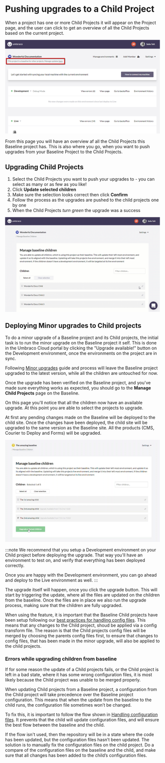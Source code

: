 # Pushing upgrades to a Child Project
When a project has one or more Child Projects it will appear on the Project page, and the user can click to get an overview of all the Child Projects based on the current project.

![Manage Baseline Children](images/mange-updates-here.png)

From this page you will have an overview af all the Child Projects this Baseline project has. This is also where you go, when you want to push upgrades from your Baseline Project to the Child Projects.

## Upgrading Child Projects

1. Select the Child Projects you want to push your upgrades to - you can select as many or as few as you like!
2. Click **Update selected children**
3. Make sure the selection looks correct then click **Confirm**
4. Follow the process as the upgrades are pushed to the child projects one by one
5. When the Child Projects *turn green* the upgrade was a success

![Upgrade Child Projects](images/manage-baseline-children.gif)

## Deploying Minor upgrades to Child projects

To do a minor upgrade of a Baseline project and its Child projects, the initial task is to run the minor upgrade on the Baseline project it self. This is done in the Umbraco Cloud portal by clicking the "Upgrade available!" button on the Development environment, once the environments on the project are in sync. 

Following [Minor upgrades](../../Upgrades/#minor-version-upgrades) guide and process will leave the Baseline project upgraded to the latest version, while all the children are untouched for now.

Once the upgrade has been verified on the Baseline project, and you've made sure everything works as expected, you should go to the **Manage Child Projects** page on the Baseline. 

On this page you'll notice that all the children now have an available upgrade. At this point you are able to select the projects to upgrade.

At first any pending changes made on the Baseline will be deployed to the child site. Once the changes have been deployed, the child site will be upgraded to the same version as the Baseline site. All the products (CMS, Courier to Deploy and Forms) will be upgraded.

![Minor upgrade labels](images/minor-upgrades.png)

:::note
We recommend that you setup a Development environment on your Child project before deploying the upgrade. That way you'll have an environment to test on, and verify that everything has been deployed correctly.

Once you are happy with the Development environment, you can go ahead and deploy to the Live environment as well.
:::

The upgrade itself will happen, once you click the upgrade button. This will start by triggering the update, where all the files are updated on the children from the baseline. Once the files are in place we also run the upgrade process, making sure that the children are fully upgraded. 

When using the feature, it is important that the Baseline Child projects have been setup following our [best practices for handling config files](../Configuration-files). This means that any changes to the Child project, shoud be applied via a config transform file. The reason is that the Child projects config files will be merged by choosing the parents config files first, to ensure that changes to config files, that has been made in the minor upgrade, will also be applied to the child projects.

### Errors while upgrading children from baseline
If for some reason the update of a Child projects fails, or the Child project is left in a bad state, where it has some wrong configuration files, it is most likely because the Child project was unable to be merged properly. 

When updating Child projects from a Baseline project, a configuration from the Child project will take precedence over the Baseline project configuration. This means that when the update from the baseline to the child runs, the configuration file sometimes won’t be changed. 

To fix this, it is important to follow the flow shown in [Handling configuration files](../Configuration-files/). It prevents that the child will update configuration files, and will ensure the best flow between the baseline and the child.

If the flow isn't used, then the repository will be in a state where the code has been updated, but the configuration files hasn’t been updated. The solution is to manually fix the configuration files on the child project. Do a compare of the configuration files on the baseline and the child, and make sure that all changes has been added to the child’s configuration files.
